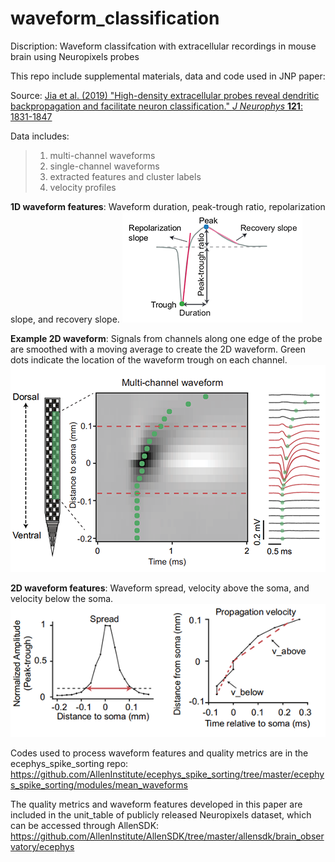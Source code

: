 # waveform_classification
Discription: Waveform classifcation with extracellular recordings in mouse brain using Neuropixels probes

This repo include supplemental materials, data and code used in JNP paper:

Source: [Jia et al. (2019) "High-density extracellular probes reveal dendritic backpropagation and facilitate neuron classification." _J Neurophys_ **121**: 1831-1847](https://doi.org/10.1152/jn.00680.2018)
  

Data includes:
>    1. multi-channel waveforms
>    2. single-channel waveforms
>    3. extracted features and cluster labels
>    4. velocity profiles


**1D waveform features**: Waveform duration, peak-trough ratio, repolarization slope, and recovery slope.
![1D features](image/1d_waveform_features.png "1D waveform features")

**Example 2D waveform**: Signals from channels along one edge of the probe are smoothed with a moving average to create the 2D waveform. Green dots indicate the location of the waveform trough on each channel.
![2D waveform](image/2d_waveform.png "2D waveform")

**2D waveform features**: Waveform spread, velocity above the soma, and velocity below the soma.
![2D features](image/2d_waveform_features.png "2D waveform features")


Codes used to process waveform features and quality metrics are in the ecephys_spike_sorting repo:
https://github.com/AllenInstitute/ecephys_spike_sorting/tree/master/ecephys_spike_sorting/modules/mean_waveforms


The quality metrics and waveform features developed in this paper are included in the unit_table of publicly released Neuropixels dataset, which can be accessed through AllenSDK:
https://github.com/AllenInstitute/AllenSDK/tree/master/allensdk/brain_observatory/ecephys

